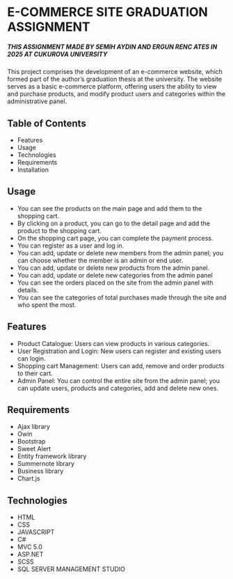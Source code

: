 # E-COMMERCE SITE GRADUATION ASSIGNMENT

##### THIS ASSIGNMENT MADE BY SEMIH AYDIN AND ERGUN RENC ATES IN 2025 AT CUKUROVA UNIVERSITY



This project comprises the development of an e-commerce website, which formed part of the author’s graduation thesis at the university. The website serves as a basic e-commerce platform, offering users the ability to view and purchase products, and modify product users and categories within the administrative panel.

## Table of Contents
- Features
- Usage
- Technologies
- Requirements
- Installation


## Usage
- You can see the products on the main page and add them to the shopping cart.
- By clicking on a product, you can go to the detail page and add the product to the shopping cart.
- On the shopping cart page, you can complete the payment process.
- You can register as a user and log in.
- You can add, update or delete new members from the admin panel; you can choose whether the member is an admin or end user.
- You can add, update or delete new products from the admin panel.
- You can add, update or delete new categories from the admin panel
- You can see the orders placed on the site from the admin panel with details.
- You can see the categories of total purchases made through the site and who spent the most.

## Features
- Product Catalogue: Users can view products in various categories.
- User Registration and Login: New users can register and existing users can login.
- Shopping cart Management: Users can add, remove and order products to their cart.
- Admin Panel: You can control the entire site from the admin panel; you can update users, products and categories, add and delete new ones.

## Requirements
- Ajax library
- Owin
- Bootstrap
- Sweet Alert
- Entity framework library
- Summernote library
- Business library
- Chart.js

## Technologies
- HTML
- CSS
- JAVASCRIPT
- C#
- MVC 5.0
- ASP.NET
- SCSS
- SQL SERVER MANAGEMENT STUDIO